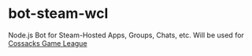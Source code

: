 # bot-steam-wcl
Node.js Bot for Steam-Hosted Apps, Groups, Chats, etc. Will be used for [Cossacks Game League](http://wcl.com.ua)
